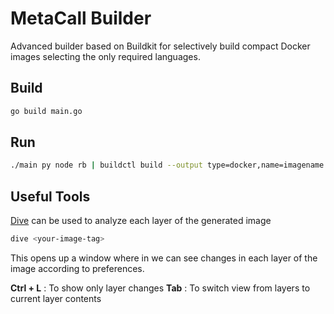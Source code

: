# MetaCall Builder

Advanced builder based on Buildkit for selectively build compact Docker images selecting the only required languages.

## Build

```sh
go build main.go
```

## Run

```sh
./main py node rb | buildctl build --output type=docker,name=imagename | docker load
```
## Useful Tools

[Dive](https://github.com/wagoodman/dive) can be used to analyze each layer of the generated image

```sh
dive <your-image-tag>
```
This opens up a window where in we can see changes in each layer of the image according to preferences.

**Ctrl + L** : To show only layer changes
**Tab** : To switch view from layers to current layer contents



